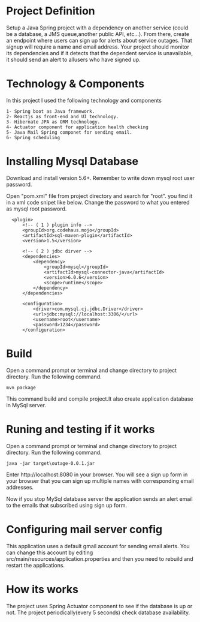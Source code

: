 # Project Definition
Setup a Java Spring project with a dependency on another service (could be a database, a JMS queue,another public 
API, etc...). From there, create an endpoint where users can sign up for alerts about service outages. That signup will 
require a name and email address. Your project should monitor its dependencies and if it detects that the dependent 
service is unavailable, it should send an alert to allusers who have signed up.

# Technology & Components
  In this project I used the following technology and components
  
    1- Spring boot as Java framework.
    2- Reactjs as front-end and UI technology.
    3- Hibernate JPA as ORM technology.
    4- Actuator component for application health checking
    5- Java Mail Spring componet for sending email.
    6- Spring scheduling
    
# Installing Mysql Database
  Download and install version 5.6+. Remember to write down mysql root user password.
  
  Open "pom.xml" file from project directory and search for "root". you find it in a xml code snipet like below. 
  Change the password to what you entered as mysql root password.
  
      <plugin>
          <!-- ( 1 ) plugin info -->
          <groupId>org.codehaus.mojo</groupId>
          <artifactId>sql-maven-plugin</artifactId>
          <version>1.5</version>
    
          <!-- ( 2 ) jdbc dirver -->
          <dependencies>
              <dependency>
                  <groupId>mysql</groupId>
                  <artifactId>mysql-connector-java</artifactId>
                  <version>6.0.6</version>
                  <scope>runtime</scope>
              </dependency>
          </dependencies>
    
          <configuration>
              <driver>com.mysql.cj.jdbc.Driver</driver>
              <url>jdbc:mysql://localhost:3306/</url>
              <username>root</username>
              <password>1234</password>
          </configuration>

       

    
# Build 
  Open a command prompt or terminal and change directory to project directory. Run the following 
  command.
  
    mvn package
    
  This command build and compile project.It also create application database in MySql server.
  
# Runing and testing if it works  
  Open a command prompt or terminal and change directory to project directory. Run the following 
  command.   

    java -jar target\outage-0.0.1.jar 

  Enter http://localhost:8080 in your browser. You will see a sign up form in your browser that you can sign up 
  multiple names with corresponding email addresses.
  
  Now if you stop MySql database server the application sends an alert email to the emails that subscribed using sign
   up form. 
   
# Configuring mail server config   
  This application uses a default gmail account for sending email alerts. You can change this account by editing 
    src/main/resources/application.properties and then you need to rebuild and restart the applications.
    
# How its works
  The project uses Spring Actuator component to see if the database is up or not. The project periodically(every 5 
  seconds) check database availability.    